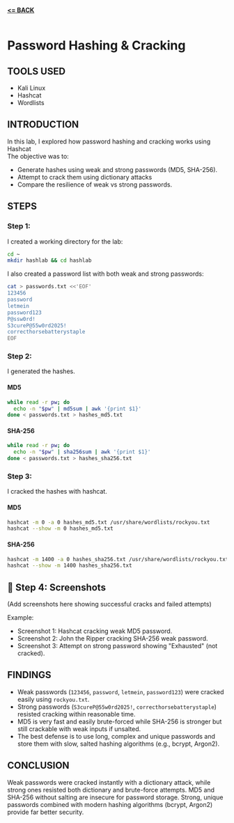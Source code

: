 [**<= BACK**](Security.md)<br><br>
# Password Hashing & Cracking 

##  TOOLS USED
- Kali Linux
- Hashcat
- Wordlists

##  INTRODUCTION
In this lab, I explored how password hashing and cracking works using Hashcat   
The objective was to:
- Generate hashes using weak and strong passwords (MD5, SHA-256).
- Attempt to crack them using dictionary attacks
- Compare the resilience of weak vs strong passwords.

## STEPS 

### Step 1: 
I created a working directory for the lab:

```bash
cd ~
mkdir hashlab && cd hashlab
```

I also created a password list with both weak and strong passwords:

```bash
cat > passwords.txt <<'EOF'
123456
password
letmein
password123
P@ssw0rd!
S3cureP@55w0rd2025!
correcthorsebatterystaple
EOF
```


### Step 2: 
I generated the hashes.

#### MD5 
```bash
while read -r pw; do
  echo -n "$pw" | md5sum | awk '{print $1}'
done < passwords.txt > hashes_md5.txt
```

#### SHA-256 
```bash
while read -r pw; do
  echo -n "$pw" | sha256sum | awk '{print $1}'
done < passwords.txt > hashes_sha256.txt
```


### Step 3: 
I cracked the hashes with hashcat.

#### MD5 
```bash
hashcat -m 0 -a 0 hashes_md5.txt /usr/share/wordlists/rockyou.txt
hashcat --show -m 0 hashes_md5.txt
```

#### SHA-256 
```bash
hashcat -m 1400 -a 0 hashes_sha256.txt /usr/share/wordlists/rockyou.txt
hashcat --show -m 1400 hashes_sha256.txt
```


## 📸 Step 4: Screenshots

(Add screenshots here showing successful cracks and failed attempts)

Example:
- Screenshot 1: Hashcat cracking weak MD5 password.
- Screenshot 2: John the Ripper cracking SHA-256 weak password.
- Screenshot 3: Attempt on strong password showing "Exhausted" (not cracked).


## FINDINGS

- Weak passwords (`123456`, `password`, `letmein`, `password123`) were cracked easily using `rockyou.txt`.  
- Strong passwords (`S3cureP@55w0rd2025!`, `correcthorsebatterystaple`) resisted cracking within reasonable time.  
- MD5 is very fast and easily brute-forced while SHA-256 is stronger but still crackable with weak inputs if unsalted.
- The best defense is to use long, complex and unique passwords and store them with slow, salted hashing algorithms (e.g., bcrypt, Argon2).

## CONCLUSION

Weak passwords were cracked instantly with a dictionary attack, while strong ones resisted both dictionary and brute-force attempts. MD5 and SHA-256 without salting are insecure for password storage. Strong, unique passwords combined with modern hashing algorithms (bcrypt, Argon2) provide far better security.
